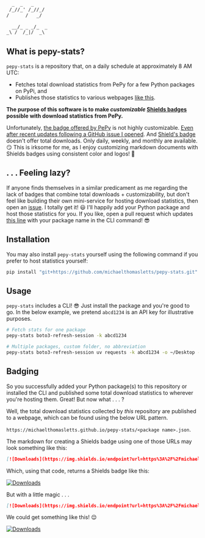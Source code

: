 ```txt
  _  _   _    
 /_//_' /_//_/
/      /   _/ 
               
  __/_ _ _/_  _
_\ /  /_|/  _\ 
```

## What is pepy-stats?

`pepy-stats` is a repository that, on a daily schedule at approximately 8 AM UTC:

- Fetches total download statistics from PePy for a few Python packages on PyPi, and
- Publishes those statistics to various webpages [like this](https://michaelthomasletts.github.io/pepy-stats/boto3-refresh-session.json).

**The purpose of this software is to make _customizable_ [Shields badges](https://shields.io/badges) possible with download statistics from PePy.**

Unfortunately, [the badge offered by PePy](https://pepy.tech/projects/boto3-refresh-session?timeRange=threeMonths&category=version&includeCIDownloads=true&granularity=daily&viewType=line&versions=2.0.1%2C2.0.0%2C1.3.22) is not highly customizable. [Even after recent updates following a GitHub issue I opened](https://github.com/psincraian/pepy/issues/763#issuecomment-3222413682). And [Shield's badge](https://shields.io/badges) doesn't offer total downloads. Only daily, weekly, and monthly are available. :smirk: This is irksome for me, as I enjoy customizing markdown documents with Shields badges using consistent color and logos! :art:

## . . . Feeling lazy?

If anyone finds themselves in a similar predicament as me regarding the lack of badges that combine total downloads + customizability, but don't feel like building their own mini-service for hosting download statistics, then open an [issue](https://github.com/michaelthomasletts/pepy-stats/issues). I totally get it! :smiley: I'll happily add your Python package and host those statistics for you. If you like, open a pull request which updates [this line](https://github.com/michaelthomasletts/pepy-stats/blob/eb48f0ac912d7f9aa8cbe33ae29754c001b0f714/.github/workflows/update-stats.yml#L33) with your package name in the CLI command! :sunglasses: 

## Installation

You may also install `pepy-stats` yourself using the following command if you prefer to host statistics yourself:

```bash
pip install "git+https://github.com/michaelthomasletts/pepy-stats.git"
```

## Usage

`pepy-stats` includes a CLI! :sunglasses: Just install the package and you're good to go. In the below example, we pretend `abcd1234` is an API key for illustrative purposes.

```bash
# Fetch stats for one package
pepy-stats boto3-refresh-session -k abcd1234

# Multiple packages, custom folder, no abbreviation
pepy-stats boto3-refresh-session uv requests -k abcd1234 -o ~/Desktop -no-a
```

## Badging

So you successfully added your Python package(s) to this repository or installed the CLI and published some total download statistics to wherever you're hosting them. Great! But now what . . . ?

Well, the total download statistics collected by _this_ repository are published to a webpage, which can be found using the below URL pattern.

`https://michaelthomasletts.github.io/pepy-stats/<package name>.json`.

The markdown for creating a Shields badge using one of those URLs may look something like this:

```markdown
[![Downloads](https://img.shields.io/endpoint?url=https%3A%2F%2Fmichaelthomasletts.github.io%2Fpepy-stats%2Fboto3-refresh-session.json)](https://pepy.tech/projects/boto3-refresh-session)
```

Which, using that code, returns a Shields badge like this:

[![Downloads](https://img.shields.io/endpoint?url=https%3A%2F%2Fmichaelthomasletts.github.io%2Fpepy-stats%2Fboto3-refresh-session.json)](https://pepy.tech/projects/boto3-refresh-session)

But with a little magic . . . 

```markdown
[![Downloads](https://img.shields.io/endpoint?url=https%3A%2F%2Fmichaelthomasletts.github.io%2Fpepy-stats%2Fboto3-refresh-session.json&style=social&logo=python&labelColor=555&color=FF0000)](https://pepy.tech/projects/boto3-refresh-session)
```

We could get something like this! :relieved:

[![Downloads](https://img.shields.io/endpoint?url=https%3A%2F%2Fmichaelthomasletts.github.io%2Fpepy-stats%2Fboto3-refresh-session.json&style=social&logo=python&labelColor=555&color=FF0000)](https://pepy.tech/projects/boto3-refresh-session)
